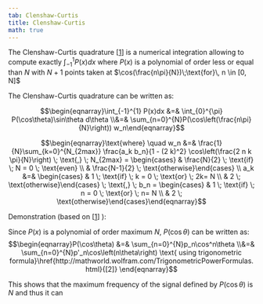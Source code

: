 ```yaml
---
tab: Clenshaw-Curtis
title: Clenshaw-Curtis
math: true
---
```


The Clenshaw-Curtis quadrature [[1](https://en.wikipedia.org/wiki/Clenshaw%E2%80%93Curtis_quadrature)] is a numerical integration allowing to compute exactly $\int_{-1}^{1} P(x) dx$ where $P(x)$ is a polynomial of order less or equal than $N$ with $N + 1$ points taken at $\cos(\frac{n\pi}{N})\;\text{for}\, n \in [0, N]$

The Clenshaw-Curtis quadrature can be written as:

$$\begin{eqnarray}\int_{-1}^{1} P(x)dx &=&  \int_{0}^{\pi} P(\cos\theta)\sin\theta d\theta 
\\&=& \sum_{n=0}^{N}P(\cos\left(\frac{n\pi}{N}\right)) w_n\end{eqnarray}$$

$$\begin{eqnarray}\text{where} \quad w_n &=& \frac{1}{N}\sum_{k=0}^{N_{2max}} \frac{a_k b_n}{1 - (2 k)^2} \cos\left(\frac{2 n k \pi}{N}\right) 
\; \text{,} \; N_{2max} = \begin{cases} & \frac{N}{2} \; \text{if} \; N = 0 \; \text{even} \\ & \frac{N-1}{2} \; \text{otherwise}\end{cases}
\\ a_k &=& \begin{cases} & 1 \; \text{if} \; k = 0 \; \text{or} \; 2k= N \\ & 2 \; \text{otherwise}\end{cases}
\; \text{,} \; b_n = \begin{cases} & 1 \; \text{if} \; n = 0 \; \text{or} \; n= N \\ & 2 \; \text{otherwise}\end{cases}\end{eqnarray}$$ 

Demonstration (based on [[1](https://en.wikipedia.org/wiki/Clenshaw%E2%80%93Curtis_quadrature)] ):

Since $P(x)$ is a polynomial of order maximum $N$, $P(\cos\theta)$ can be written as:<br>
$$\begin{eqnarray}P(\cos\theta) &=& \sum_{n=0}^{N}p_n\cos^n\theta
\\&=& \sum_{n=0}^{N}p'_n\cos\left(n\theta\right) \text{ using trigonometric formula}\href{http://mathworld.wolfram.com/TrigonometricPowerFormulas.html}{[2]}
\end{eqnarray}$$

This shows that the maximum frequency of the signal defined by $P(\cos\theta)$ is $N$ and thus it can 